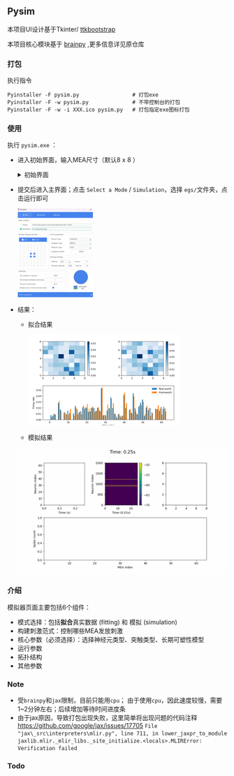 ## Pysim

本项目UI设计基于Tkinter/  [ttkbootstrap][1]

本项目核心模块基于 [brainpy][2] ,更多信息详见原仓库

### 打包

执行指令

```shell
Pyinstaller -F pysim.py   				# 打包exe
Pyinstaller -F -w pysim.py 				# 不带控制台的打包
Pyinstaller -F -w -i XXX.ico pysim.py 	# 打包指定exe图标打包
```

### 使用

执行 `pysim.exe` ：

* 进入初始界面，输入MEA尺寸（默认8 x 8​​ ）

  <details>
  <summary>初始界面</summary>
  <img src="./img/input.png" alt="image-input" style="zoom:70%;" />
  </details>

* 提交后进入主界面；点击 `Select a Mode` / `Simulation`，选择 `egs/`文件夹，点击运行即可

  <img src="./img/main.png" alt="image-20240408172836239" style="zoom:20%;" />
  
* 结果：

  * 拟合结果

    <img src="./img/fitting.png" alt="image-20240411223200113" style="zoom:50%;" />
  
  * 模拟结果
  
  <img src="./img/res.gif" alt="res" style="zoom:80%;" />



### 介绍

模拟器页面主要包括6个组件：

* 模式选择：包括**拟合**真实数据 (fitting)  和  模拟 (simulation)
* 构建刺激范式：控制哪些MEA发放刺激
* 核心参数（必须选择）：选择神经元类型、突触类型、长期可塑性模型
* 运行参数
* 拓扑结构
* 其他参数

### Note 

* 受`brainpy`和`jax`限制，目前只能用`cpu`；
  由于使用`cpu`，因此速度较慢，需要1~2分钟左右；后续增加等待时间进度条
* 由于jax原因，导致打包出现失败，这里简单将出现问题的代码注释
  https://github.com/google/jax/issues/17705
   `File "jax\_src\interpreters\mlir.py", line 711, in lower_jaxpr_to_module
  jaxlib.mlir._mlir_libs._site_initialize.<locals>.MLIRError: Verification failed`

### Todo

[1]: https://ttkbootstrap.readthedocs.io/en/latest/zh/ " ttkbootstrap"
[2]: https://github.com/brainpy/BrainPy "BrainPy(Github)"

